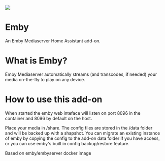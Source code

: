[![](https://github.com/haberda/hassio_addons/blob/master/emby/logo.png)](http://emby.media/)

# Emby

An Emby Mediaserver Home Assistant add-on.

# What is Emby?

Emby Mediaserver automatically streams (and transcodes, if needed) your media
on-the-fly to play on any device.

# How to use this add-on

When started the emby web inteface will listen on port 8096 in the container and 8096 by default on the host.

Place your media in /share. The config files are stored in the /data folder and will be backed up with a shapshot. You can migrate an existing instance of emby by copying the config to the add-on data folder if you have access, or you can use emby's built in config backup/restore feature.

Based on emby/embyserver docker image
